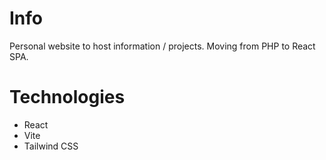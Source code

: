 # Info

Personal website to host information / projects. Moving from PHP to React SPA.

# Technologies

-   React
-   Vite
-   Tailwind CSS
